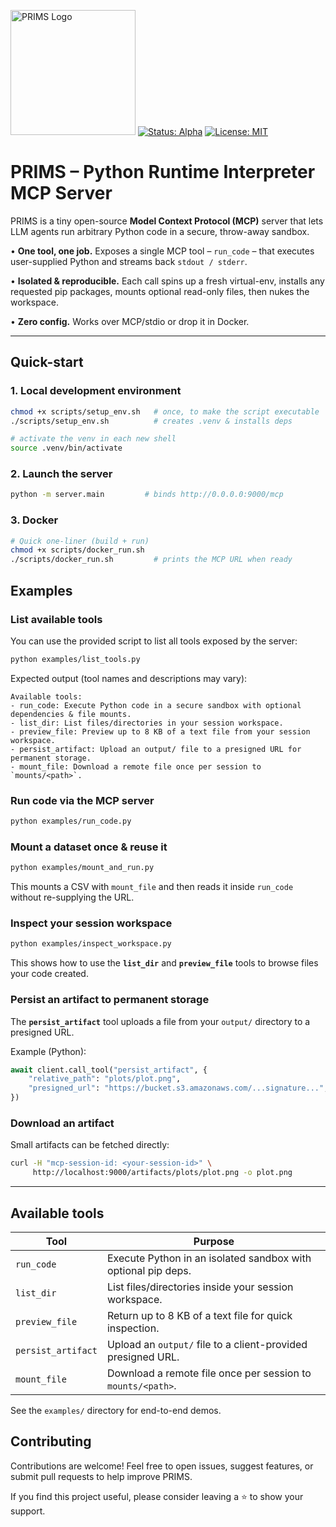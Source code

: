 <p align="left">
  <img src="primslogo.png" alt="PRIMS Logo" width="200"/>
  <a href="#"><img src="https://img.shields.io/badge/status-alpha-orange?style=for-the-badge" alt="Status: Alpha"/></a>
  <a href="LICENSE"><img src="https://img.shields.io/badge/license-MIT-blue?style=for-the-badge" alt="License: MIT"/></a>
</p>

# PRIMS – Python Runtime Interpreter MCP Server

PRIMS is a tiny open-source **Model Context Protocol (MCP)** server that lets LLM agents run arbitrary Python code in a secure, throw-away sandbox.

•   **One tool, one job.**  Exposes a single MCP tool – `run_code` – that executes user-supplied Python and streams back `stdout / stderr`.

•   **Isolated & reproducible.**  Each call spins up a fresh virtual-env, installs any requested pip packages, mounts optional read-only files, then nukes the workspace.

•   **Zero config.**  Works over MCP/stdio or drop it in Docker.

---

## Quick-start

### 1. Local development environment

```bash
chmod +x scripts/setup_env.sh   # once, to make the script executable
./scripts/setup_env.sh          # creates .venv & installs deps

# activate the venv in each new shell
source .venv/bin/activate
```

### 2. Launch the server

```bash
python -m server.main         # binds http://0.0.0.0:9000/mcp
```

### 3. Docker

```bash
# Quick one-liner (build + run)
chmod +x scripts/docker_run.sh
./scripts/docker_run.sh         # prints the MCP URL when ready
```


## Examples

### List available tools

You can use the provided script to list all tools exposed by the server:

```bash
python examples/list_tools.py
```

Expected output (tool names and descriptions may vary):

```
Available tools:
- run_code: Execute Python code in a secure sandbox with optional dependencies & file mounts.
- list_dir: List files/directories in your session workspace.
- preview_file: Preview up to 8 KB of a text file from your session workspace.
- persist_artifact: Upload an output/ file to a presigned URL for permanent storage.
- mount_file: Download a remote file once per session to `mounts/<path>`.
```

### Run code via the MCP server

```bash
python examples/run_code.py
```

### Mount a dataset once & reuse it

```bash
python examples/mount_and_run.py
```

This mounts a CSV with `mount_file` and then reads it inside `run_code` without re-supplying the URL.

### Inspect your session workspace

```bash
python examples/inspect_workspace.py
```

This shows how to use the **`list_dir`** and **`preview_file`** tools to browse files your code created.

### Persist an artifact to permanent storage

The **`persist_artifact`** tool uploads a file from your `output/` directory to a presigned URL.

Example (Python):

```python
await client.call_tool("persist_artifact", {
    "relative_path": "plots/plot.png",
    "presigned_url": "https://bucket.s3.amazonaws.com/...signature...",
})
```

### Download an artifact

Small artifacts can be fetched directly:

```bash
curl -H "mcp-session-id: <your-session-id>" \
     http://localhost:9000/artifacts/plots/plot.png -o plot.png
```

---

## Available tools

| Tool                | Purpose |
|---------------------|---------------------------------------------------------------|
| `run_code`          | Execute Python in an isolated sandbox with optional pip deps. |
| `list_dir`          | List files/directories inside your session workspace.        |
| `preview_file`      | Return up to 8 KB of a text file for quick inspection.        |
| `persist_artifact`  | Upload an `output/` file to a client-provided presigned URL. |
| `mount_file`        | Download a remote file once per session to `mounts/<path>`. |

See the `examples/` directory for end-to-end demos.

## Contributing
Contributions are welcome! Feel free to open issues, suggest features, or submit pull requests to help improve PRIMS.


If you find this project useful, please consider leaving a ⭐ to show your support.
